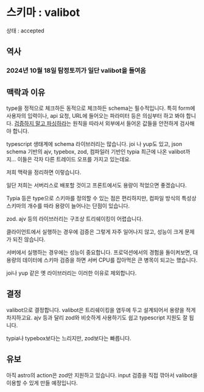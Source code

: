 # 스키마 : valibot

상태 : accepted

## 역사

### 2024년 10월 18일 탐정토끼가 일단 valibot을 들여옴

## 맥락과 이유

type을 정적으로 체크하든 동적으로 체크하든 schema는 필수적입니다. 특히 form에 사용자의 입력이나, api 요청, URL에 들어오는 파라미터 등은 의심부터 하고 봐야 합니다. [검증하지 말고 파싱하라](https://eatchangmyeong.github.io/2022/12/04/parse-don-t-validate.html)는 원칙을 따라서 외부에서 들어온 값들을 안전하게 검사해야 합니다.

typescript 생태계에 schema 라이브러리는 많습니다. joi 나 yup도 있고, json schema 기반의 ajv, typebox, zod, 컴파일러 기반인 typia 최근에 나온 valibot까지... 이들은 각자 다른 트레이드 오프를 가지고 있는데요.

저희 맥락을 정리하면 이렇습니다.

일단 저희는 서버리스로 배포할 것이고 프론트에서도 용량이 적었으면 좋겠습니다.

Typia 등은 type으로 스키마를 정의할 수 있는 점은 편리하지만, 컴파일 방식의 특성상 스키마의 개수를 따라 용량이 늘어나는 단점이 있습니다.

zod. ajv 등의 라이브러리는 구조상 트리쉐이킹이 어렵습니다.

클라이언트에서 실행하는 경우에 검증은 그렇게 자주 일어나지 않고, 성능이 크게 문제가 되진 않습니다.

서버에서 실행하는 경우에는 성능이 중요합니다. 프로덕션에서의 경험을 돌이켜보면, 대용량의 데이터에 스키마 검증을 하면 서버 CPU를 잡아먹은 큰 병목이 되고는 했습니다.

joi나 yup 같은 옛 라이브러리는 이러한 이유로 제외합니다.

## 결정

valibot으로 결정합니다. valibot은 트리쉐이킹을 염두에 두고 설계되어서 용량을 적게 차지하고요. ajv 등과 달리 zod와 비슷하게 사용하기도 쉽고 typescript 지원도 잘 됩니다.

typia나 typebox보다는 느리지만, zod보다는 빠릅니다.

## 유보

아직 astro의 action은 zod만 지원하고 있습니다. input 검증을 직접 깎아서 valibot을 이용할 수 있게 만들 예정입니다.
